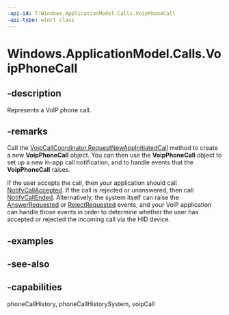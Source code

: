 ```yaml
---
-api-id: T:Windows.ApplicationModel.Calls.VoipPhoneCall
-api-type: winrt class
---
```


<!-- Class syntax.
public class VoipPhoneCall : Windows.ApplicationModel.Calls.IVoipPhoneCall
-->

# Windows.ApplicationModel.Calls.VoipPhoneCall

## -description
Represents a VoIP phone call.

## -remarks
Call the [VoipCallCoordinator.RequestNewAppInitiatedCall](voipcallcoordinator_requestnewappinitiatedcall_477072082.md) method to create a new **VoipPhoneCall** object. You can then use the **VoipPhoneCall** object to set up a new in-app call notification, and to handle events that the **VoipPhoneCall** raises.

If the user accepts the call, then your application should call [NotifyCallAccepted](voipphonecall_notifycallaccepted_862950983.md). If the call is rejected or unanswered, then call [NotifyCallEnded](voipphonecall_notifycallended_1962259325.md). Alternatively, the system itself can raise the [AnswerRequested](voipphonecall_answerrequested.md) or [RejectRequested](voipphonecall_rejectrequested.md) events, and your VoIP application can handle those events in order to determine whether the user has accepted or rejected the incoming call via the HID device.

## -examples

## -see-also

## -capabilities
phoneCallHistory, phoneCallHistorySystem, voipCall
